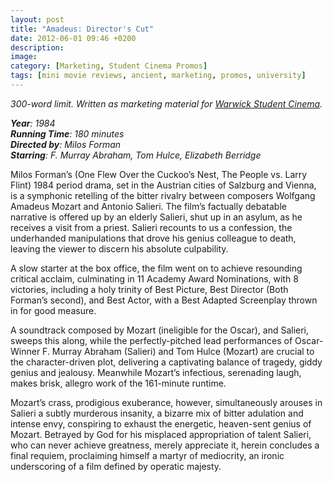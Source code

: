 ```yaml
---
layout: post
title: "Amadeus: Director's Cut"
date: 2012-06-01 09:46 +0200
description: 
image: 
category: [Marketing, Student Cinema Promos]
tags: [mini movie reviews, ancient, marketing, promos, university]
---
```

*300-word limit. Written as marketing material for <a href = "https://warwick.film/filminfo?id=2852">Warwick Student Cinema</a>.*

***Year**: 1984  
**Running Time**: 180 minutes   
**Directed by**: Milos Forman  
**Starring**: F. Murray Abraham, Tom Hulce, Elizabeth Berridge*   

Milos Forman’s (One Flew Over the Cuckoo’s Nest, The People vs. Larry Flint) 1984 period drama, set in the Austrian cities of Salzburg and Vienna, is a symphonic retelling of the bitter rivalry between composers Wolfgang Amadeus Mozart and Antonio Salieri. The film’s factually debatable narrative is offered up by an elderly Salieri, shut up in an asylum, as he receives a visit from a priest. Salieri recounts to us a confession, the underhanded manipulations that drove his genius colleague to death, leaving the viewer to discern his absolute culpability.

A slow starter at the box office, the film went on to achieve resounding critical acclaim, culminating in 11 Academy Award Nominations, with 8 victories, including a holy trinity of Best Picture, Best Director (Both Forman’s second), and Best Actor, with a Best Adapted Screenplay thrown in for good measure.

A soundtrack composed by Mozart (ineligible for the Oscar), and Salieri, sweeps this along, while the perfectly-pitched lead performances of Oscar-Winner F. Murray Abraham (Salieri) and Tom Hulce (Mozart) are crucial to the character-driven plot, delivering a captivating balance of tragedy, giddy genius and jealousy. Meanwhile Mozart’s infectious, serenading laugh, makes brisk, allegro work of the 161-minute runtime.

Mozart’s crass, prodigious exuberance, however, simultaneously arouses in Salieri a subtly murderous insanity, a bizarre mix of bitter adulation and intense envy, conspiring to exhaust the energetic, heaven-sent genius of Mozart. Betrayed by God for his misplaced appropriation of talent Salieri, who can never achieve greatness, merely appreciate it, herein concludes a final requiem, proclaiming himself a martyr of mediocrity, an ironic underscoring of a film defined by operatic majesty.
